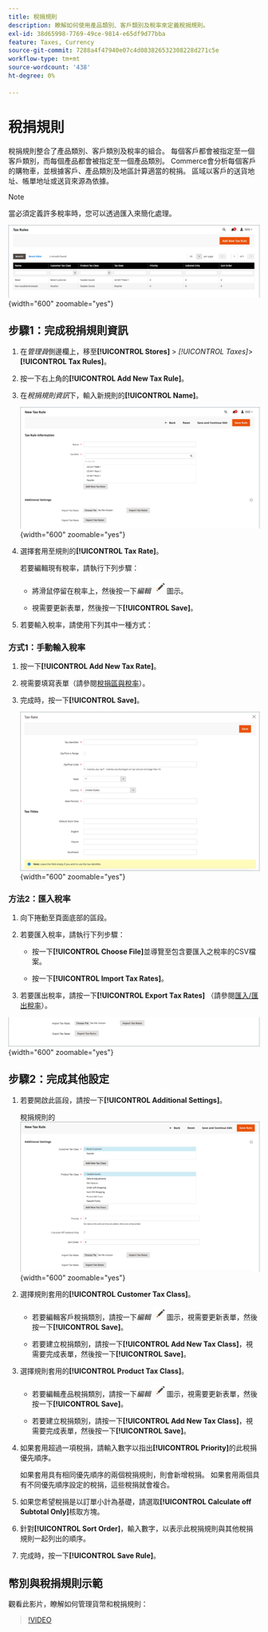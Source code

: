 ```yaml
---
title: 稅捐規則
description: 瞭解如何使用產品類別、客戶類別及稅率來定義稅捐規則。
exl-id: 38d65998-7769-49ce-9814-e65df9d77bba
feature: Taxes, Currency
source-git-commit: 7288a4f47940e07c4d083826532308228d271c5e
workflow-type: tm+mt
source-wordcount: '438'
ht-degree: 0%

---
```


# 稅捐規則

稅捐規則整合了產品類別、客戶類別及稅率的組合。 每個客戶都會被指定至一個客戶類別，而每個產品都會被指定至一個產品類別。 Commerce會分析每個客戶的購物車，並根據客戶、產品類別及地區計算適當的稅捐。 區域以客戶的送貨地址、帳單地址或送貨來源為依據。

>[!NOTE]
>
>當必須定義許多稅率時，您可以透過匯入來簡化處理。

![稅捐規則](./assets/tax-rules.png){width="600" zoomable="yes"}

## 步驟1：完成稅捐規則資訊

1. 在&#x200B;_管理員_&#x200B;側邊欄上，移至&#x200B;**[!UICONTROL Stores]** > _[!UICONTROL Taxes]_>**[!UICONTROL Tax Rules]**。

1. 按一下右上角的&#x200B;**[!UICONTROL Add New Tax Rule]**。

1. 在&#x200B;_稅捐規則資訊_&#x200B;下，輸入新規則的&#x200B;**[!UICONTROL Name]**。

   ![稅捐規則資訊](./assets/tax-rule-information.png){width="600" zoomable="yes"}

1. 選擇套用至規則的&#x200B;**[!UICONTROL Tax Rate]**。

   若要編輯現有稅率，請執行下列步驟：

   - 將滑鼠停留在稅率上，然後按一下&#x200B;_編輯_ ![鉛筆圖示](../assets/icon-edit-pencil.png)圖示。

   - 視需要更新表單，然後按一下&#x200B;**[!UICONTROL Save]**。

1. 若要輸入稅率，請使用下列其中一種方式：

### 方式1：手動輸入稅率

1. 按一下&#x200B;**[!UICONTROL Add New Tax Rate]**。

1. 視需要填寫表單（請參閱[稅捐區與稅率](tax-zones-rates.md)）。

1. 完成時，按一下&#x200B;**[!UICONTROL Save]**。

   ![新稅率](./assets/tax-rate-create-new.png){width="600" zoomable="yes"}

### 方法2：匯入稅率

1. 向下捲動至頁面底部的區段。

1. 若要匯入稅率，請執行下列步驟：

   - 按一下&#x200B;**[!UICONTROL Choose File]**&#x200B;並導覽至包含要匯入之稅率的CSV檔案。

   - 按一下&#x200B;**[!UICONTROL Import Tax Rates]**。

1. 若要匯出稅率，請按一下&#x200B;**[!UICONTROL Export Tax Rates]** （請參閱[匯入/匯出稅率](../systems/data-transfer-tax-rates.md)）。

![匯入/匯出稅率](./assets/tax-rule-new-import-export.png){width="600" zoomable="yes"}

## 步驟2：完成其他設定

1. 若要開啟此區段，請按一下&#x200B;**[!UICONTROL Additional Settings]**。

   稅捐規則的![其他設定](./assets/tax-class-additional-settings.png){width="600" zoomable="yes"}

1. 選擇規則套用的&#x200B;**[!UICONTROL Customer Tax Class]**。

   - 若要編輯客戶稅捐類別，請按一下&#x200B;_編輯_ ![鉛筆圖示](../assets/icon-edit-pencil.png)圖示，視需要更新表單，然後按一下&#x200B;**[!UICONTROL Save]**。

   - 若要建立稅捐類別，請按一下&#x200B;**[!UICONTROL Add New Tax Class]**，視需要完成表單，然後按一下&#x200B;**[!UICONTROL Save]**。

1. 選擇規則套用的&#x200B;**[!UICONTROL Product Tax Class]**。

   - 若要編輯產品稅捐類別，請按一下&#x200B;_編輯_ ![鉛筆圖示](../assets/icon-edit-pencil.png)圖示，視需要更新表單，然後按一下&#x200B;**[!UICONTROL Save]**。

   - 若要建立稅捐類別，請按一下&#x200B;**[!UICONTROL Add New Tax Class]**，視需要完成表單，然後按一下&#x200B;**[!UICONTROL Save]**。

1. 如果套用超過一項稅捐，請輸入數字以指出&#x200B;**[!UICONTROL Priority]**&#x200B;的此稅捐優先順序。

   如果套用具有相同優先順序的兩個稅捐規則，則會新增稅捐。 如果套用兩個具有不同優先順序設定的稅捐，這些稅捐就會複合。

1. 如果您希望稅捐是以訂單小計為基礎，請選取&#x200B;**[!UICONTROL Calculate off Subtotal Only]**&#x200B;核取方塊。

1. 針對&#x200B;**[!UICONTROL Sort Order]**，輸入數字，以表示此稅捐規則與其他稅捐規則一起列出的順序。

1. 完成時，按一下&#x200B;**[!UICONTROL Save Rule]**。

## 幣別與稅捐規則示範

觀看此影片，瞭解如何管理貨幣和稅捐規則：

>[!VIDEO](https://video.tv.adobe.com/v/343657/?quality=12&learn=on)
